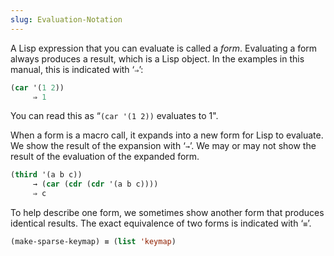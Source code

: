 ```yaml
---
slug: Evaluation-Notation
---
```


A Lisp expression that you can evaluate is called a *form*. Evaluating a form always produces a result, which is a Lisp object. In the examples in this manual, this is indicated with ‘`⇒`’:

```lisp
(car '(1 2))
     ⇒ 1
```

You can read this as “`(car '(1 2))` evaluates to 1".

When a form is a macro call, it expands into a new form for Lisp to evaluate. We show the result of the expansion with ‘`→`’. We may or may not show the result of the evaluation of the expanded form.

```lisp
(third '(a b c))
     → (car (cdr (cdr '(a b c))))
     ⇒ c
```

To help describe one form, we sometimes show another form that produces identical results. The exact equivalence of two forms is indicated with ‘`≡`’.

```lisp
(make-sparse-keymap) ≡ (list 'keymap)
```
